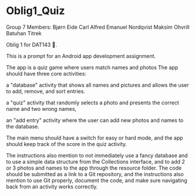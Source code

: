 # Oblig1_Quiz

Group 7
    Members: 
        Bjørn Eide
        Carl Alfred Emanuel Nordqvist
        Maksim Ohvrill
        Batuhan Titrek

Oblig 1 for DAT143 📱. 

This is a prompt for an Android app development assignment.   

The app is a quiz game where users match names and photos
 The app should have three core activities:
 
 a "database" activity that shows all names and pictures and allows the user to add, remove, and sort entries.
 
 a "quiz" activity that randomly selects a photo and presents the correct name and two wrong names,
 
 an "add entry" activity where the user can add new photos and names to the database.
 
 The main menu should have a switch for easy or hard mode, and the app should keep track of the score in the quiz activity.
 
 The instructions also mention to not immediately use a fancy database and to use a simple data structure from the Collections interface,
 and to add 2 or 3 photos and names to the app through the resource folder.
 The code should be submitted as a link to a Git repository, and the instructions also mention to use Git properly, document the code, and make sure 
 navigating back from an activity works correctly.
